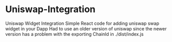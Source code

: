 # Uniswap-Integration
Uniswap Widget Integration
Simple React code for adding uniswap swap widget in your Dapp
Had to use an older version of uniswap since the newer version has a problem with the exporting ChainId in ./dist/index.js

